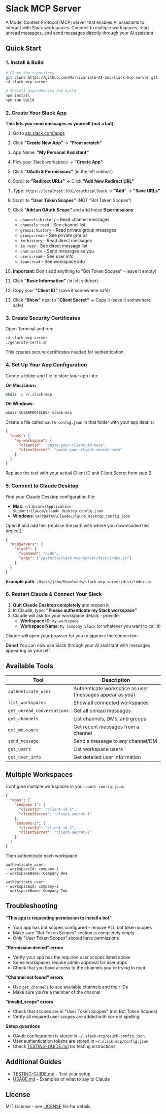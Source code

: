 # Slack MCP Server

A Model Context Protocol (MCP) server that enables AI assistants to interact with Slack workspaces. Connect to multiple workspaces, read unread messages, and send messages directly through your AI assistant.

## Quick Start

### 1. Install & Build

```bash
# Clone the repository
git clone https://github.com/Multivariate-AI-Inc/slack-mcp-server.git
cd slack-mcp-server

# Install dependencies and build
npm install
npm run build
```

### 2. Create Your Slack App

**This lets you send messages as yourself (not a bot).**

1. Go to [api.slack.com/apps](https://api.slack.com/apps) 
2. Click **"Create New App"** → **"From scratch"**
3. App Name: **"My Personal Assistant"**
4. Pick your Slack workspace → **"Create App"**

5. Click **"OAuth & Permissions"** (in the left sidebar)
6. Scroll to **"Redirect URLs"** → Click **"Add New Redirect URL"**
7. Type: `https://localhost:3001/oauth/callback` → **"Add"** → **"Save URLs"**

8. Scroll to **"User Token Scopes"** (NOT "Bot Token Scopes")
9. Click **"Add an OAuth Scope"** and add these **9 permissions**:
   - `channels:history` - Read channel messages
   - `channels:read` - See channel list
   - `groups:history` - Read private group messages  
   - `groups:read` - See private groups
   - `im:history` - Read direct messages
   - `im:read` - See direct message list
   - `chat:write` - Send messages as you
   - `users:read` - See user info
   - `team:read` - See workspace info

10. **Important**: Don't add anything to "Bot Token Scopes" - leave it empty!

11. Click **"Basic Information"** (in left sidebar)
12. Copy your **"Client ID"** (save it somewhere safe)
13. Click **"Show"** next to **"Client Secret"** → Copy it (save it somewhere safe)

### 3. Create Security Certificates

Open Terminal and run:
```bash
cd slack-mcp-server
./generate-certs.sh
```

This creates secure certificates needed for authentication.

### 4. Set Up Your App Configuration

Create a folder and file to store your app info:

**On Mac/Linux:**
```bash
mkdir -p ~/.slack-mcp
```

**On Windows:**
```bash
mkdir %USERPROFILE%\.slack-mcp
```

Create a file called `oauth-config.json` in that folder with your app details:

```json
{
  "apps": {
    "my-workspace": {
      "clientId": "paste-your-client-id-here",
      "clientSecret": "paste-your-client-secret-here"
    }
  }
}
```

Replace the text with your actual Client ID and Client Secret from step 2.

### 5. Connect to Claude Desktop

Find your Claude Desktop configuration file:
- **Mac**: `~/Library/Application Support/Claude/claude_desktop_config.json`
- **Windows**: `%APPDATA%\Claude\claude_desktop_config.json`

Open it and add this (replace the path with where you downloaded this project):

```json
{
  "mcpServers": {
    "slack": {
      "command": "node",
      "args": ["/path/to/slack-mcp-server/dist/index.js"]
    }
  }
}
```

**Example path**: `/Users/john/Downloads/slack-mcp-server/dist/index.js`

### 6. Restart Claude & Connect Your Slack

1. **Quit Claude Desktop completely** and reopen it
2. In Claude, type: **"Please authenticate my Slack workspace"**
3. Claude will ask for your workspace details - provide:
   - **Workspace ID**: `my-workspace` 
   - **Workspace Name**: `My Company Slack` (or whatever you want to call it)

Claude will open your browser for you to approve the connection.

**Done!** You can now use Slack through your AI assistant with messages appearing as yourself.

## Available Tools

| Tool | Description |
|------|-------------|
| `authenticate_user` | Authenticate workspace as user (messages appear as you) |
| `list_workspaces` | Show all connected workspaces |
| `get_unread_conversations` | Get all unread messages |
| `get_channels` | List channels, DMs, and groups |
| `get_messages` | Get recent messages from a channel |
| `send_message` | Send a message to any channel/DM |
| `get_users` | List workspace users |
| `get_user_info` | Get detailed user information |

## Multiple Workspaces

Configure multiple workspaces in your `oauth-config.json`:

```json
{
  "apps": {
    "company-1": {
      "clientId": "client-id-1",
      "clientSecret": "client-secret-1"
    },
    "company-2": {
      "clientId": "client-id-2", 
      "clientSecret": "client-secret-2"
    }
  }
}
```

Then authenticate each workspace:

```
authenticate_user:
- workspaceId: company-1
- workspaceName: Company One

authenticate_user:
- workspaceId: company-2
- workspaceName: Company Two
```

## Troubleshooting

**"This app is requesting permission to install a bot"**
- Your app has bot scopes configured - remove ALL bot token scopes
- Make sure "Bot Token Scopes" section is completely empty
- Only "User Token Scopes" should have permissions

**"Permission denied" errors**
- Verify your app has the required user scopes listed above
- Some workspaces require admin approval for user apps
- Check that you have access to the channels you're trying to read

**"Channel not found" errors**
- Use `get_channels` to see available channels and their IDs
- Make sure you're a member of the channel

**"invalid_scope" errors**
- Check that scopes are in "User Token Scopes" (not Bot Token Scopes)
- Verify all required user scopes are added with correct spelling

**Setup questions**
- OAuth configuration is stored in `~/.slack-mcp/oauth-config.json`
- User authentication tokens are stored in `~/.slack-mcp/config.json`
- Check [TESTING-GUIDE.md](TESTING-GUIDE.md) for testing instructions

## Additional Guides

- [TESTING-GUIDE.md](TESTING-GUIDE.md) - Test your setup
- [USAGE.md](USAGE.md) - Examples of what to say to Claude

## License

MIT License - see [LICENSE](LICENSE) file for details.